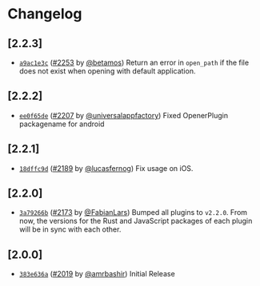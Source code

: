 # Changelog

## \[2.2.3]

- [`a9ac1e3c`](https://github.com/tauri-apps/plugins-workspace/commit/a9ac1e3c939cec4338a9422ef02323c1d4dde6cd) ([#2253](https://github.com/tauri-apps/plugins-workspace/pull/2253) by [@betamos](https://github.com/tauri-apps/plugins-workspace/../../betamos)) Return an error in `open_path` if the file does not exist when opening with default application.

## \[2.2.2]

- [`ee0f65de`](https://github.com/tauri-apps/plugins-workspace/commit/ee0f65de5c645c244c5f0b638e0e0aab687cb9bf) ([#2207](https://github.com/tauri-apps/plugins-workspace/pull/2207) by [@universalappfactory](https://github.com/tauri-apps/plugins-workspace/../../universalappfactory)) Fixed OpenerPlugin packagename for android

## \[2.2.1]

- [`18dffc9d`](https://github.com/tauri-apps/plugins-workspace/commit/18dffc9dfecaf0c900e233e041d9ca36c92834b5) ([#2189](https://github.com/tauri-apps/plugins-workspace/pull/2189) by [@lucasfernog](https://github.com/tauri-apps/plugins-workspace/../../lucasfernog)) Fix usage on iOS.

## \[2.2.0]

- [`3a79266b`](https://github.com/tauri-apps/plugins-workspace/commit/3a79266b8cf96a55b1ae6339d725567d45a44b1d) ([#2173](https://github.com/tauri-apps/plugins-workspace/pull/2173) by [@FabianLars](https://github.com/tauri-apps/plugins-workspace/../../FabianLars)) Bumped all plugins to `v2.2.0`. From now, the versions for the Rust and JavaScript packages of each plugin will be in sync with each other.

## \[2.0.0]

- [`383e636a`](https://github.com/tauri-apps/plugins-workspace/commit/383e636a8e595aec1300999a8aeb7d9bf8c14632) ([#2019](https://github.com/tauri-apps/plugins-workspace/pull/2019) by [@amrbashir](https://github.com/tauri-apps/plugins-workspace/../../amrbashir)) Initial Release
